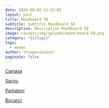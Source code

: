 ```yaml
---
date: 2020-08-02 11:53:03
layout: post
title: Moodboard 58
subtitle: Subtitle Moodboard 58
description: Description Moodboard 58
image: /assets/img/uploads/mood-board-58.png
category: "{{slug}}"
tags:
  - women
author: thiagorossener
paginate: false
---
```

[Camasa](http://bit.do/fG9X6)

[Sacou](http://bit.do/fG9Yf)

[Pantaloni](http://bit.do/fG9Yb)

[Bocanci](http://bit.do/fG9Yd)
